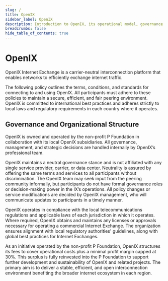 ```yaml
---
slug: /
title: OpenIX
sidebar_label: OpenIX
description: Introduction to OpenIX, its operational model, governance structure, and commitment to neutrality.
breadcrumbs: false
hide_table_of_contents: true
---
```


# OpenIX

OpenIX Internet Exchange is a carrier-neutral interconnection platform that enables networks to efficiently exchange internet traffic.

The following policy outlines the terms, conditions, and standards for connecting to and using OpenIX. All participants must adhere to these policies to maintain a secure, efficient, and fair peering environment. OpenIX is committed to international best practices and adheres strictly to local laws and regulatory requirements in each country where it operates.

## Governance and Organizational Structure

OpenIX is owned and operated by the non-profit P Foundation in collaboration with its local OpenIX subsidiaries. All governance, management, and strategic decisions are handled internally by OpenIX’s professional team.

OpenIX maintains a neutral governance stance and is not affiliated with any single service provider, carrier, or data center. Neutrality is assured by offering the same terms and services to all participants without discrimination. The OpenIX team may seek input from the peering community informally, but participants do not have formal governance roles or decision-making power in the IX’s operations. All policy changes or service modifications are decided by OpenIX management, who will communicate updates to participants in a timely manner.

OpenIX operates in compliance with the local telecommunications regulations and applicable laws of each jurisdiction in which it operates. Where required, OpenIX obtains and maintains any licenses or approvals necessary for operating a commercial Internet Exchange. The organization ensures alignment with local regulatory authorities' guidelines, along with global best practices for Internet Exchanges.

As an initiative operated by the non-profit P Foundation, OpenIX structures its fees to cover operational costs plus a minimal profit margin capped at 30%. This surplus is fully reinvested into the P Foundation to support further development and sustainability of OpenIX and related projects. The primary aim is to deliver a stable, efficient, and open interconnection environment benefiting the broader internet ecosystem in each region.

